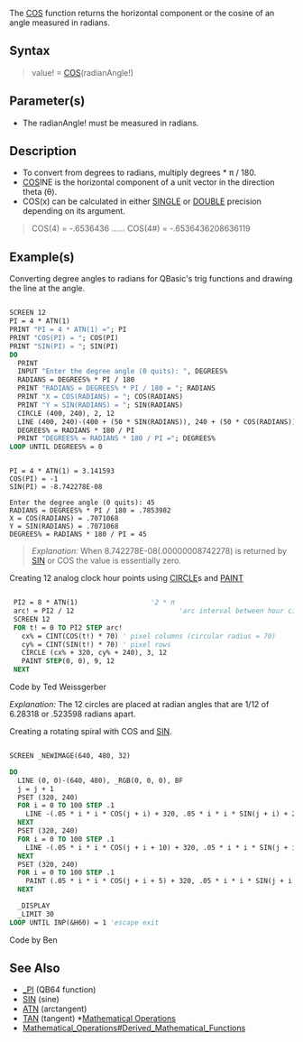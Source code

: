 The [COS](COS) function returns the horizontal component or the cosine of an angle measured in radians.

## Syntax
 
> value! = [COS](COS)(radianAngle!)

## Parameter(s)

* The radianAngle! must be measured in radians. 

## Description

* To convert from degrees to radians, multiply degrees * &pi; / 180.
* [COS](COS)INE is the horizontal component of a unit vector in the direction theta (&theta;).
* COS(x) can be calculated in either [SINGLE](SINGLE) or [DOUBLE](DOUBLE) precision depending on its argument.  
> COS(4) = -.6536436 ...... COS(4#) = -.6536436208636119

## Example(s)

Converting degree angles to radians for QBasic's trig functions and drawing the line at the angle.

```vb

SCREEN 12
PI = 4 * ATN(1)
PRINT "PI = 4 * ATN(1) ="; PI
PRINT "COS(PI) = "; COS(PI)
PRINT "SIN(PI) = "; SIN(PI)
DO
  PRINT
  INPUT "Enter the degree angle (0 quits): ", DEGREES%
  RADIANS = DEGREES% * PI / 180
  PRINT "RADIANS = DEGREES% * PI / 180 = "; RADIANS
  PRINT "X = COS(RADIANS) = "; COS(RADIANS)
  PRINT "Y = SIN(RADIANS) = "; SIN(RADIANS)
  CIRCLE (400, 240), 2, 12
  LINE (400, 240)-(400 + (50 * SIN(RADIANS)), 240 + (50 * COS(RADIANS))), 11
  DEGREES% = RADIANS * 180 / PI
  PRINT "DEGREES% = RADIANS * 180 / PI ="; DEGREES%
LOOP UNTIL DEGREES% = 0 

```

```text

PI = 4 * ATN(1) = 3.141593
COS(PI) = -1
SIN(PI) = -8.742278E-08

Enter the degree angle (0 quits): 45
RADIANS = DEGREES% * PI / 180 = .7853982
X = COS(RADIANS) = .7071068
Y = SIN(RADIANS) = .7071068
DEGREES% = RADIANS * 180 / PI = 45

```

> *Explanation:* When 8.742278E-08(.00000008742278) is returned by [SIN](SIN) or COS the value  is essentially zero.

Creating 12 analog clock hour points using [CIRCLE](CIRCLE)s and [PAINT](PAINT)

```vb

 PI2 = 8 * ATN(1)                  '2 * π
 arc! = PI2 / 12                          'arc interval between hour circles
 SCREEN 12
 FOR t! = 0 TO PI2 STEP arc!
   cx% = CINT(COS(t!) * 70) ' pixel columns (circular radius = 70)
   cy% = CINT(SIN(t!) * 70) ' pixel rows
   CIRCLE (cx% + 320, cy% + 240), 3, 12
   PAINT STEP(0, 0), 9, 12
 NEXT 

```

Code by Ted Weissgerber

*Explanation:* The 12 circles are placed at radian angles that are 1/12 of 6.28318 or .523598 radians apart.

Creating a rotating spiral with COS and [SIN](SIN).

```vb

SCREEN _NEWIMAGE(640, 480, 32)

DO
  LINE (0, 0)-(640, 480), _RGB(0, 0, 0), BF
  j = j + 1
  PSET (320, 240)
  FOR i = 0 TO 100 STEP .1
    LINE -(.05 * i * i * COS(j + i) + 320, .05 * i * i * SIN(j + i) + 240)
  NEXT
  PSET (320, 240)
  FOR i = 0 TO 100 STEP .1
    LINE -(.05 * i * i * COS(j + i + 10) + 320, .05 * i * i * SIN(j + i + 10) + 240)
  NEXT
  PSET (320, 240)
  FOR i = 0 TO 100 STEP .1
    PAINT (.05 * i * i * COS(j + i + 5) + 320, .05 * i * i * SIN(j + i + 5) + 240)
  NEXT

  _DISPLAY
  _LIMIT 30
LOOP UNTIL INP(&H60) = 1 'escape exit 

```

Code by Ben

## See Also

* [_PI](_PI) (QB64 function)
* [SIN](SIN) (sine)
* [ATN](ATN) (arctangent)
* [TAN](TAN) (tangent)
*[Mathematical Operations](Mathematical-Operations)
* [Mathematical_Operations#Derived_Mathematical_Functions](Mathematical-Operations#Derived-Mathematical-Functions)
